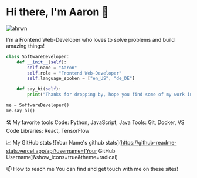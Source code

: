 # Hi there, I'm Aaron 👋

<p align="left"> <img src="https://komarev.com/ghpvc/?username=ahrwn&label=Profile%20views&color=0e75b6&style=flat" alt="ahrwn" /> </p>

I'm a Frontend Web-Developer who loves to solve problems and build amazing things!

```python
class SoftwareDeveloper:
    def __init__(self):
        self.name = "Aaron"
        self.role = "Frontend Web-Developer"
        self.language_spoken = ["en_US", "de_DE"]

    def say_hi(self):
        print("Thanks for dropping by, hope you find some of my work interesting.")

me = SoftwareDeveloper()
me.say_hi()
```
🛠️ My favorite tools
Code: Python, JavaScript, Java
Tools: Git, Docker, VS Code
Libraries: React, TensorFlow

📈 My GitHub stats
![Your Name's github stats](https://github-readme-stats.vercel.app/api?username=[Your GitHub Username]&show_icons=true&theme=radical)

📫 How to reach me
You can find and get touch with me on these sites!
